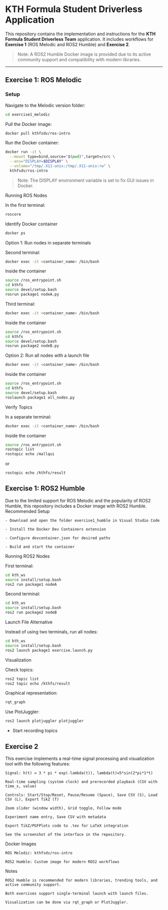 # KTH Formula Student Driverless Application

This repository contains the implementation and instructions for the **KTH Formula Student Driverless Team** application. It includes workflows for **Exercise 1** (ROS Melodic and ROS2 Humble) and **Exercise 2**.  

> Note: A ROS2 Humble Docker image is provided due to its active community support and compatibility with modern libraries.

---

## Exercise 1: ROS Melodic

### Setup

Navigate to the Melodic version folder:

```bash
cd exercise1_melodic
```
Pull the Docker image:

```bash
docker pull kthfsdv/ros-intro
```
Run the Docker container:

```bash
docker run -it \
  --mount type=bind,source="$(pwd)",target=/src \
  --env="DISPLAY=$DISPLAY" \
  --volume="/tmp/.X11-unix:/tmp/.X11-unix:rw" \
  kthfsdv/ros-intro
```

> Note: The DISPLAY environment variable is set to fix GUI issues in Docker.

Running ROS Nodes

In the first terminal:
```bash
roscore
```

Identify Docker container
```bash
docker ps
```

Option 1: Run nodes in separate terminals

Second terminal:
```bash
docker exec -it <container_name> /bin/bash
```
Inside the container
```bash
source /ros_entrypoint.sh
cd kthfs
source devel/setup.bash
rosrun package1 nodeA.py
```
Third terminal:
```bash
docker exec -it <container_name> /bin/bash
```
Inside the container
```bash
source /ros_entrypoint.sh
cd kthfs
source devel/setup.bash
rosrun package2 nodeB.py
```

Option 2: Run all nodes with a launch file
```bash
docker exec -it <container_name> /bin/bash
```
Inside the container
```bash
source /ros_entrypoint.sh
cd kthfs
source devel/setup.bash
roslaunch package1 all_nodes.py
```

Verify Topics

In a separate terminal:
```bash
docker exec -it <container_name> /bin/bash
```
Inside the container
```bash
source /ros_entrypoint.sh
rostopic list
rostopic echo /mallqui
```
or
```bash
rostopic echo /kthfs/result
```
## Exercise 1: ROS2 Humble

Due to the limited support for ROS Melodic and the popularity of ROS2 Humble, this repository includes a Docker image with ROS2 Humble.
Recommended Setup

    - Download and open the folder exercise1_humble in Visual Studio Code

    - Install the Docker Dev Containers extension

    - Configure devcontainer.json for desired paths

    - Build and start the container

Running ROS2 Nodes

First terminal:
```bash
cd kth_ws
source install/setup.bash
ros2 run package1 nodeA
```

Second terminal:
```bash
cd kth_ws
source install/setup.bash
ros2 run package2 nodeB
```

Launch File Alternative

Instead of using two terminals, run all nodes:
```bash
cd kth_ws
source install/setup.bash
ros2 launch package1 exercise.launch.py
```

Visualization

Check topics:
```bash
ros2 topic list
ros2 topic echo /kthfs/result
```

Graphical representation:
```bash
rqt_graph
```
Use PlotJuggler:
```bash
ros2 launch plotjuggler plotjuggler
```
 - Start recording topics

## Exercise 2

This exercise implements a real-time signal processing and visualization tool with the following features:

    Signal: h(t) = 3 * pi * exp(-lambda(t)), lambda(t)=5*sin(2*pi*1*t)

    Real-time sampling (system clock) and prerecorded playback (CSV with time_s, value)

    Controls: Start/Stop/Reset, Pause/Resume (Space), Save CSV (S), Load CSV (L), Export TikZ (T)

    Zoom slider (window width), Grid toggle, Follow mode

    Experiment name entry, Save CSV with metadata

    Export TikZ/PGFPlots code to .tex for LaTeX integration

    See the screenshot of the interface in the repository.

Docker Images

    ROS Melodic: kthfsdv/ros-intro

    ROS2 Humble: Custom image for modern ROS2 workflows

Notes

    ROS2 Humble is recommended for modern libraries, trending tools, and active community support.

    Both exercises support single-terminal launch with launch files.

    Visualization can be done via rqt_graph or PlotJuggler.
